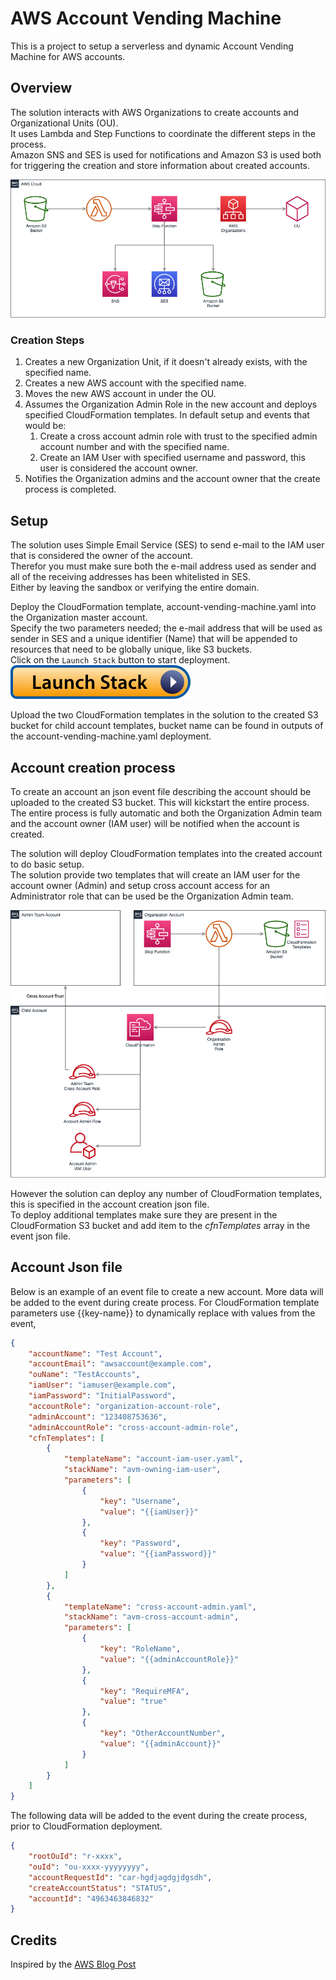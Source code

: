 # AWS Account Vending Machine

This is a project to setup a serverless and dynamic Account Vending Machine for AWS accounts. 

## Overview

The solution interacts with AWS Organizations to create accounts and Organizational Units (OU).  
It uses Lambda and Step Functions to coordinate the different steps in the process.  
Amazon SNS and SES is used for notifications and Amazon S3 is used both for triggering the creation and store information about created accounts.  
  
![Architecture](images/AccountVendingMachine.png)

### Creation Steps

1. Creates a new Organization Unit, if it doesn't already exists, with the specified name.
2. Creates a new AWS account with the specified name.
3. Moves the new AWS account in under the OU.
4. Assumes the Organization Admin Role in the new account and deploys specified CloudFormation templates. In default setup and events that would be:
   1. Create a cross account admin role with trust to the specified admin account number and with the specified name.
   2. Create an IAM User with specified username and password, this user is considered the account owner.
5. Notifies the Organization admins and the account owner that the create process is completed.

## Setup

The solution uses Simple Email Service (SES) to send e-mail to the IAM user that is considered the owner of the account.  
Therefor you must make sure both the e-mail address used as sender and all of the receiving addresses has been whitelisted in SES.  
Either by leaving the sandbox or verifying the entire domain.  

Deploy the CloudFormation template, account-vending-machine.yaml into the Organization master account.  
Specify the two parameters needed; the e-mail address that will be used as sender in SES and a unique identifier (Name) that will be appended to resources that need to be globally unique, like S3 buckets.  
Click on the `Launch Stack` button to start deployment.
[![Launch Stack](images/launch-stack.svg)](https://console.aws.amazon.com/cloudformation/home#/stacks/new?stackName=amv-infrastructure&templateURL=https://jimmyd-public-cfn-eu-west-1.s3-eu-west-1.amazonaws.com/account-vending-machine.yaml)

Upload the two CloudFormation templates in the solution to the created S3 bucket for child account templates, bucket name can be found in outputs of the account-vending-machine.yaml deployment.  

## Account creation process

To create an account an json event file describing the account should be uploaded to the created S3 bucket. This will kickstart the entire process.  
The entire process is fully automatic and both the Organization Admin team and the account owner (IAM user) will be notified when the account is created.  
  
The solution will deploy CloudFormation templates into the created account to do basic setup.  
The solution provide two templates that will create an IAM user for the account owner (Admin) and setup cross account access for an Administrator role that can be used be the Organization Admin team.  

![Architecture](images/AccountVendingMachine_AccountStructure.png)

However the solution can deploy any number of CloudFormation templates, this is specified in the account creation json file.  
To deploy additional templates make sure they are present in the CloudFormation S3 bucket and add item to the _cfnTemplates_ array in the event json file.

## Account Json file

Below is an example of an event file to create a new account. More data will be added to the event during create process. For CloudFormation template parameters use {{key-name}} to dynamically replace with values from the event,

```json
{
    "accountName": "Test Account",
    "accountEmail": "awsaccount@example.com",
    "ouName": "TestAccounts",
    "iamUser": "iamuser@example.com",
    "iamPassword": "InitialPassword",
    "accountRole": "organization-account-role",
    "adminAccount": "123408753636",
    "adminAccountRole": "cross-account-admin-role",
    "cfnTemplates": [
        {
            "templateName": "account-iam-user.yaml",
            "stackName": "avm-owning-iam-user",
            "parameters": [
                {
                    "key": "Username",
                    "value": "{{iamUser}}"
                },
                {
                    "key": "Password",
                    "value": "{{iamPassword}}"
                }
            ]
        },
        {
            "templateName": "cross-account-admin.yaml",
            "stackName": "avm-cross-account-admin",
            "parameters": [
                {
                    "key": "RoleName",
                    "value": "{{adminAccountRole}}"
                },
                {
                    "key": "RequireMFA",
                    "value": "true"
                },
                {
                    "key": "OtherAccountNumber",
                    "value": "{{adminAccount}}"
                }
            ]
        }
    ]
}
```

The following data will be added to the event during the create process, prior to CloudFormation deployment.

```json
{
    "rootOuId": "r-xxxx",
    "ouId": "ou-xxxx-yyyyyyyy",
    "accountRequestId": "car-hgdjagdgjdgsdh",
    "createAccountStatus": "STATUS",
    "accountId": "4963463846832"
}
```


## Credits
Inspired by the [AWS Blog Post](https://aws.amazon.com/blogs/mt/automate-account-creation-and-resource-provisioning-using-aws-service-catalog-aws-organizations-and-aws-lambda/)